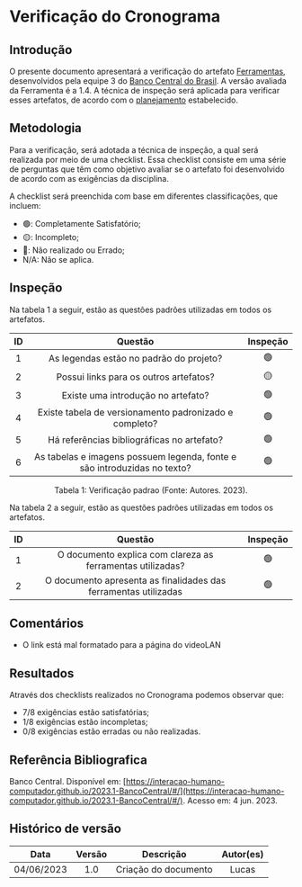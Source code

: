 # Verificação do Cronograma

## Introdução

O presente documento apresentará a verificação do artefato [Ferramentas](https://interacao-humano-computador.github.io/2023.1-BancoCentral/#/planejamento/ferramentas), desenvolvidos pela equipe 3 do [Banco Central do Brasil](https://interacao-humano-computador.github.io/2023.1-BancoCentral/). A versão avaliada da Ferramenta é a 1.4. A técnica de inspeção será aplicada para verificar esses artefatos, de acordo com o [planejamento](../planejamento.md) estabelecido.

## Metodologia

Para a verificação, será adotada a técnica de inspeção, a qual será realizada por meio de uma checklist. Essa checklist consiste em uma série de perguntas que têm como objetivo avaliar se o artefato foi desenvolvido de acordo com as exigências da disciplina.

A checklist será preenchida com base em diferentes classificações, que incluem:

- 🟢: Completamente Satisfatório;
- 🟡: Incompleto;
- 🔴: Não realizado ou Errado;
- N/A: Não se aplica.

## Inspeção

Na tabela 1 a seguir, estão as questões padrões utilizadas em todos os artefatos.

| ID |                                 Questão                                 | Inspeção |
| :-: | :-----------------------------------------------------------------------: | :--------: |
| 1 |                 As legendas estão no padrão do projeto?                 |     🟢     |
| 2 |                  Possui links para os outros artefatos?                  |     🟡     |
| 3 |                   Existe uma introdução no artefato?                   |     🟢     |
| 4 |          Existe tabela de versionamento padronizado e completo?          |     🟢     |
| 5 |               Há referências bibliográficas no artefato?               |     🟢     |
| 6 | As tabelas e imagens possuem legenda, fonte e são introduzidas no texto? |     🟢     |

<div style="text-align: center">
    <p> Tabela 1: Verificação padrao (Fonte: Autores. 2023).</p>
</div>

Na tabela 2 a seguir, estão as questões padrões utilizadas em todos os artefatos.

| ID |                            Questão                            | Inspeção |
| :-: | :-------------------------------------------------------------: | :--------: |
| 1 |   O documento explica com clareza as ferramentas utilizadas?   |     🟢     |
| 2 | O documento apresenta as finalidades das ferramentas utilizadas |     🟢     |

## Comentários

- O link está mal formatado para a página do videoLAN

## Resultados

Através dos checklists realizados no Cronograma podemos observar que:

- 7/8 exigências estão satisfatórias;
- 1/8 exigências estão incompletas;
- 0/8 exigências estão erradas ou não realizadas.

## Referência Bibliografica

Banco Central. Disponível em: [https://interacao-humano-computador.github.io/2023.1-BancoCentral/#/](https://interacao-humano-computador.github.io/2023.1-BancoCentral/#/). Acesso em: 4 jun. 2023.‌
‌

## Histórico de versão

|    Data    | Versão |      Descrição      | Autor(es) |
| :--------: | :-----: | :--------------------: | :-------: |
| 04/06/2023 |   1.0   | Criação do documento |   Lucas   |
